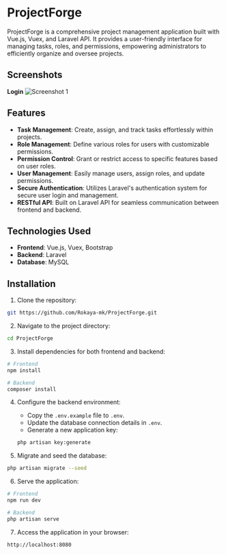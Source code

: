
# ProjectForge

ProjectForge is a comprehensive project management application built with Vue.js, Vuex, and Laravel API. It provides a user-friendly interface for managing tasks, roles, and permissions, empowering administrators to efficiently organize and oversee projects.
## Screenshots
**Login**
![Screenshot 1](./../../images/login.png)

## Features

- **Task Management**: Create, assign, and track tasks effortlessly within projects.
- **Role Management**: Define various roles for users with customizable permissions.
- **Permission Control**: Grant or restrict access to specific features based on user roles.
- **User Management**: Easily manage users, assign roles, and update permissions.
- **Secure Authentication**: Utilizes Laravel's authentication system for secure user login and management.
- **RESTful API**: Built on Laravel API for seamless communication between frontend and backend.

## Technologies Used

- **Frontend**: Vue.js, Vuex, Bootstrap
- **Backend**: Laravel
- **Database**: MySQL

## Installation

1. Clone the repository:

```bash
git https://github.com/Rokaya-mk/ProjectForge.git
```

2. Navigate to the project directory:

```bash
cd ProjectForge
```

3. Install dependencies for both frontend and backend:

```bash
# Frontend
npm install

# Backend
composer install
```

4. Configure the backend environment:

   - Copy the `.env.example` file to `.env`.
   - Update the database connection details in `.env`.
   - Generate a new application key:

   ```bash
   php artisan key:generate
   ```

5. Migrate and seed the database:

```bash
php artisan migrate --seed
```

6. Serve the application:

```bash
# Frontend
npm run dev

# Backend
php artisan serve
```

7. Access the application in your browser:

```
http://localhost:8080
```
